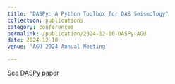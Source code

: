 ```yaml
---
title: "DASPy: A Python Toolbox for DAS Seismology"
collection: publications
category: conferences
permalink: /publication/2024-12-10-DASPy-AGU
date: 2024-12-10
venue: 'AGU 2024 Annual Meeting'

---
```


See [DASPy paper](./2024-07-26-DASPy.md)